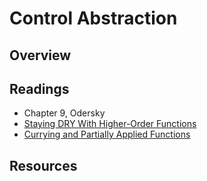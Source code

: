 # Control Abstraction

## Overview

## Readings

* Chapter 9, Odersky
* [Staying DRY With Higher-Order Functions][neophytes-10]
* [Currying and Partially Applied Functions][neophytes-11]

[neophytes-10]: http://danielwestheide.com/blog/2013/01/23/the-neophytes-guide-to-scala-part-10-staying-dry-with-higher-order-functions.html
[neophytes-11]: http://danielwestheide.com/blog/2013/01/30/the-neophytes-guide-to-scala-part-11-currying-and-partially-applied-functions.html

## Resources
